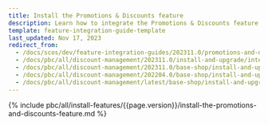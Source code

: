```yaml
---
title: Install the Promotions & Discounts feature
description: Learn how to integrate the Promotions & Discounts feature into a Spryker project.
template: feature-integration-guide-template
last_updated: Nov 17, 2023
redirect_from:
  - /docs/scos/dev/feature-integration-guides/202311.0/promotions-and-discounts-feature-integration.html
  - /docs/pbc/all/discount-management/202311.0/install-and-upgrade/integrate-the-promotions-and-discounts-feature.html  
  - /docs/pbc/all/discount-management/202311.0/base-shop/install-and-upgrade/install-the-promotions-and-discounts-feature.html
  - /docs/pbc/all/discount-management/202204.0/base-shop/install-and-upgrade/install-the-promotions-and-discounts-feature.html
  - /docs/pbc/all/discount-management/latest/base-shop/install-and-upgrade/install-features/install-the-promotions-and-discounts-feature.html
---
```


{% include pbc/all/install-features/{{page.version}}/install-the-promotions-and-discounts-feature.md %} <!-- To edit, see /_includes/pbc/all/install-features/202311.0/install-the-promotions-and-discounts-feature.md -->
